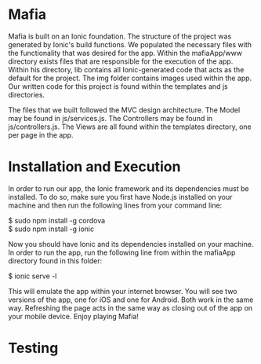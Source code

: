 # Mafia

Mafia is built on an Ionic foundation. The structure of the project was generated by Ionic's build functions. We populated the necessary files with the functionality that was desired for the app. Within the mafiaApp/www directory exists files that are responsible for the execution of the app. Within his directory, lib contains all Ionic-generated code that acts as the default for the project. The img folder contains images used within the app. Our written code for this project is found within the templates and js directories. 

The files that we built followed the MVC design architecture. The Model may be found in js/services.js. The Controllers may be found in js/controllers.js. The Views are all found within the templates directory, one per page in the app. 

# Installation and Execution

In order to run our app, the Ionic framework and its dependencies must be installed. To do so, make sure you first have Node.js installed on your machine and then run the following lines from your command line:

$ sudo npm install -g cordova <br>
$ sudo npm install -g ionic

Now you should have Ionic and its dependencies installed on your machine. In order to run the app, run the following line from within the mafiaApp directory found in this folder:

$ ionic serve -l

This will emulate the app within your internet browser. You will see two versions of the app, one for iOS and one for Android. Both work in the same way. Refreshing the page acts in the same way as closing out of the app on your mobile device. Enjoy playing Mafia!

# Testing

